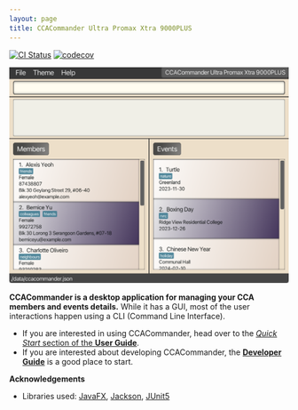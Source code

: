 ```yaml
---
layout: page
title: CCACommander Ultra Promax Xtra 9000PLUS
---
```


[![CI Status](https://github.com/se-edu/addressbook-level3/workflows/Java%20CI/badge.svg)](https://github.com/AY2324S1-CS2103T-F11-1/tp/actions)
[![codecov](https://codecov.io/gh/AY2324S1-CS2103T-F11-1/tp/graph/badge.svg?token=F3OGCRX0UZ)](https://codecov.io/gh/AY2324S1-CS2103T-F11-1/tp)

![Ui](images/Ui.png)

**CCACommander is a desktop application for managing your CCA members and events details.** While it has a GUI, most of the user interactions happen using a CLI (Command Line Interface).

* If you are interested in using CCACommander, head over to the [_Quick Start_ section of the **User Guide**](UserGuide.html#quick-start).
* If you are interested about developing CCACommander, the [**Developer Guide**](DeveloperGuide.html) is a good place to start.


**Acknowledgements**

* Libraries used: [JavaFX](https://openjfx.io/), [Jackson](https://github.com/FasterXML/jackson), [JUnit5](https://github.com/junit-team/junit5)
